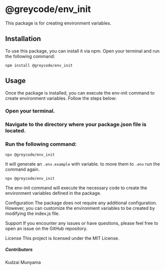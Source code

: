 # @greycode/env_init

This package is for creating environment variables.

## Installation

To use this package, you can install it via npm. Open your terminal and run the following command:

```
npm install @greycode/env_init
```
## Usage
Once the package is installed, you can execute the env-init command to create environment variables. Follow the steps below:

### Open your terminal.

### Navigate to the directory where your package.json file is located.

### Run the following command:

```
npx @greycode/env_init
```
It will generate an `.env.example` with variable. to move them to `.env` run the command again. 
```
npx @greycode/env_init
```

The env-init command will execute the necessary code to create the environment variables defined in the package.

Configuration
The package does not require any additional configuration. However, you can customize the environment variables to be created by modifying the index.js file.

Support
If you encounter any issues or have questions, please feel free to open an issue on the GitHub repository.

License
This project is licensed under the MIT License.

##### Contributors
Kudzai Munyama